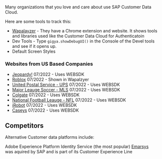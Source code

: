 Many organizations that you love and care about use SAP Customer Data Cloud. 

Here are some tools to track this:
- [Wapalayzer](https://chrome.google.com/webstore/detail/wappalyzer-technology-pro/gppongmhjkpfnbhagpmjfkannfbllamg) - They have a Chrome extension and website. It shows tools and libraries used like the Customer Data Cloud for Authenticatoin
- Dev Tools - Type `gigya.showDebugUI()` in the Console of the Devel tools and see if it opens up.
- Default Screen Styles

### Websites from US Based Companies
- [Jeopardy!](https://www.jeopardy.com/) 07/2022 - Uses WEBSDK
- [Roblox](https://www.roblox.com) 07/2022 - Shown in Wapalzyer
- [United Postal Service - UPS](https://www.ups.com) 07/2022 - Uses WEBSDK
- [Major Leauge Soccer - MLS](https://www.mlssoccer.com) 07/2022 - Uses WEBSDK
- [Colgate](https://www.colgate.com) 07/2022 - Uses WEBSDK
- [National Football Leauge - NFL](https://www.nfl.com/) 07/2022 - Uses WEBSDK
- [iRobot](https://www.irobot.com/) 07/2022 - Uses WEBSDK
- [Caseys](www.caseys.com) 07/2022 - Uses WEBSDK


## Competitors

Alternative Customer data platforms include:

Adobe Experience Platform Identity Service (the most popular)
[Emarsys](https://emarsys.com/) was aquired by SAP and is part of its Customer Experience Line 